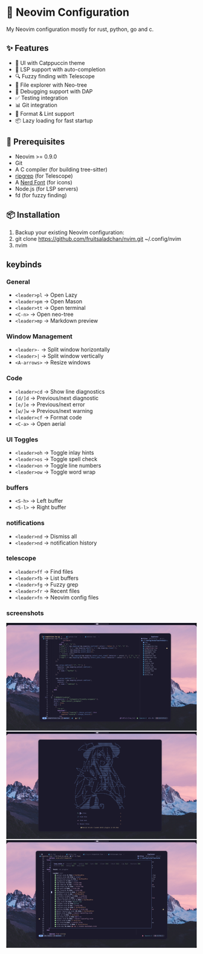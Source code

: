 # 🚀 Neovim Configuration

My Neovim configuration mostly for rust, python, go and c.

## ✨ Features

- 🎨 UI with Catppuccin theme
- 📝 LSP support with auto-completion
- 🔍 Fuzzy finding with Telescope
- 🌳 File explorer with Neo-tree
- 🐛 Debugging support with DAP
- ✅ Testing integration
- 📊 Git integration
- 🔧 Format & Lint support
- 📦 Lazy loading for fast startup

## 🔧 Prerequisites

- Neovim >= 0.9.0
- Git
- A C compiler (for building tree-sitter)
- [ripgrep](https://github.com/BurntSushi/ripgrep) (for Telescope)
- A [Nerd Font](https://www.nerdfonts.com/) (for icons)
- Node.js (for LSP servers)
- fd (for fuzzy finding)

## 📦 Installation

1. Backup your existing Neovim configuration:
2. git clone https://github.com/fruitsaladchan/nvim.git ~/.config/nvim
3. nvim

## keybinds

### General
- `<leader>pl` → Open Lazy
- `<leader>pm` → Open Mason 
- `<leader>tt` → Open terminal
- `<C-n>` → Open neo-tree
- `<leader>mp` → Markdown preview

### Window Management
- `<leader>-` → Split window horizontally
- `<leader>|` → Split window vertically
- `<A-arrows>` → Resize windows

### Code
- `<leader>cd` → Show line diagnostics
- `[d/]d` → Previous/next diagnostic
- `[e/]e` → Previous/next error
- `[w/]w` → Previous/next warning
- `<leader>cf` → Format code
- `<C-a>` → Open aerial

### UI Toggles
- `<leader>oh` → Toggle inlay hints
- `<leader>os` → Toggle spell check
- `<leader>on` → Toggle line numbers
- `<leader>ow` → Toggle word wrap

### buffers
- `<S-h>` → Left buffer
- `<S-l>` → Right buffer

### notifications
- `<leader>nd` → Dismiss all
- `<leader>nd` → notification history


### telescope
- `<leader>ff` → Find files
- `<leader>fb` → List buffers
- `<leader>fg` → Fuzzy grep
- `<leader>fr` → Recent files
- `<leader>fn` → Neovim config files


### screenshots
![editing](./assets/editing.png) 
![dash](./assets/dashboard.png) 
![lazy](./assets/lazy.png) 
